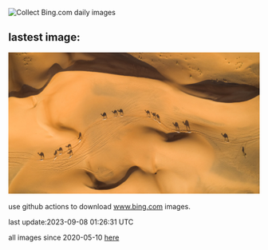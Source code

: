 ![Collect Bing.com daily images](https://github.com/counter2015/bing-daily-images/workflows/Collect%20Bing.com%20daily%20images/badge.svg)
## lastest image:
![](images/CamelsAbove.jpg)

use github actions to download www.bing.com images.

last update:2023-09-08 01:26:31 UTC

all images since 2020-05-10 [here](https://github.com/counter2015/bing-daily-images/tree/master/images) 
